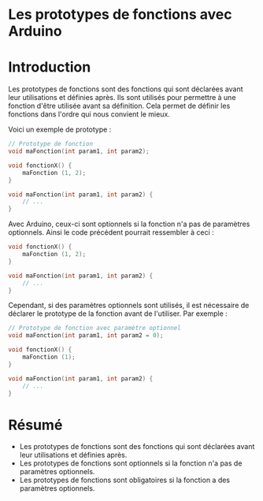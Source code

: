 # Les prototypes de fonctions avec Arduino <!-- omit in toc -->

# Introduction
Les prototypes de fonctions sont des fonctions qui sont déclarées avant leur utilisations et définies après. Ils sont utilisés pour permettre à une fonction d'être utilisée avant sa définition. Cela permet de définir les fonctions dans l'ordre qui nous convient le mieux.

Voici un exemple de prototype :

```cpp
// Prototype de fonction
void maFonction(int param1, int param2);

void fonctionX() {
    maFonction (1, 2);
}

void maFonction(int param1, int param2) {
    // ...
}

```


Avec Arduino, ceux-ci sont optionnels si la fonction n'a pas de paramètres optionnels. Ainsi le code précédent pourrait ressembler à ceci :

```cpp
void fonctionX() {
    maFonction (1, 2);
}

void maFonction(int param1, int param2) {
    // ...
}

```

Cependant, si des paramètres optionnels sont utilisés, il est nécessaire de déclarer le prototype de la fonction avant de l'utiliser. Par exemple :

```cpp
// Prototype de fonction avec paramètre optionnel
void maFonction(int param1, int param2 = 0);

void fonctionX() {
    maFonction (1);
}

void maFonction(int param1, int param2) {
    // ...
}

```

# Résumé
- Les prototypes de fonctions sont des fonctions qui sont déclarées avant leur utilisations et définies après.
- Les prototypes de fonctions sont optionnels si la fonction n'a pas de paramètres optionnels.
- Les prototypes de fonctions sont obligatoires si la fonction a des paramètres optionnels.

